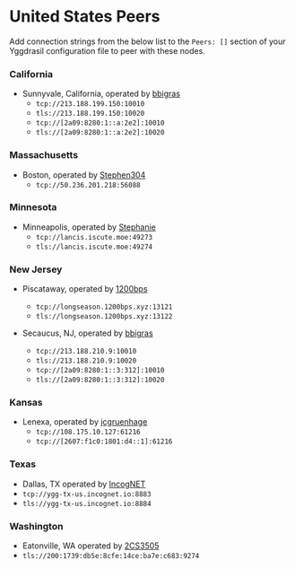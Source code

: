 # United States Peers

Add connection strings from the below list to the `Peers: []` section of your
Yggdrasil configuration file to peer with these nodes.

### California

* Sunnyvale, California, operated by [bbigras](https://matrix.to/#/@bbigras:matrix.org)
  * `tcp://213.188.199.150:10010`
  * `tls://213.188.199.150:10020`
  * `tcp://[2a09:8280:1::a:2e2]:10010`
  * `tls://[2a09:8280:1::a:2e2]:10020`

### Massachusetts

* Boston, operated by [Stephen304](https://github.com/stephen304)
  * `tcp://50.236.201.218:56088`
    
### Minnesota

* Minneapolis, operated by [Stephanie](https://github.com/RX14)
  * `tcp://lancis.iscute.moe:49273`
  * `tls://lancis.iscute.moe:49274`

### New Jersey

* Piscataway, operated by [1200bps](https://longseason.1200bps.xyz)
  * `tcp://longseason.1200bps.xyz:13121`
  * `tls://longseason.1200bps.xyz:13122`

* Secaucus, NJ, operated by [bbigras](https://matrix.to/#/@bbigras:matrix.org)
  * `tcp://213.188.210.9:10010`
  * `tls://213.188.210.9:10020`
  * `tcp://[2a09:8280:1::3:312]:10010`
  * `tls://[2a09:8280:1::3:312]:10020`

### Kansas

* Lenexa, operated by [jcgruenhage](https://jcg.re)
  * `tcp://108.175.10.127:61216`
  * `tcp://[2607:f1c0:1801:d4::1]:61216`

### Texas
* Dallas, TX operated by [IncogNET](https://incognet.io)
 * `tcp://ygg-tx-us.incognet.io:8883`
 * `tls://ygg-tx-us.incognet.io:8884`

### Washington
* Eatonville, WA operated by [2CS3505](tba)
 * `tls://200:1739:db5e:8cfe:14ce:ba7e:c683:9274`
